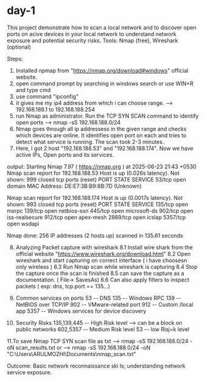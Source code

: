 # day-1
This project demonstrate how to scan a local network and to discover open ports on acive devices in your local network to understand network exposure and potential security risks.  Tools: Nmap (free), Wireshark (optional)

Steps:
1. Installed npmap from "https://nmap.org/download#windows" official website.
2. open command prompt by searching in windows search or use WIN+R and type cmd
3. use command "ipconfig"
4. it gives me my ip4 address from which i can choose range.
   --> 192.168.188.1 to 192.168.188.254
5.  run Nmap as administrator. Run the TCP SYN SCAN command to identify open ports
   --> nmap -sS 192.168.188.0/24
6. Nmap goes through all ip addressess in the given range and checks which devices are online. It identifies open port on each and tries to detect what service is running. The scan took 2-3 minutes.
7. Here, I got 2 host "192.168.188.53" and "192.168.188.174". Now we have active IPs, Open ports and its services.

output:
Starting Nmap 7.97 ( https://nmap.org ) at 2025-06-23 21:43 +0530
Nmap scan report for 192.168.188.53
Host is up (0.026s latency).
Not shown: 999 closed tcp ports (reset)
PORT   STATE SERVICE
53/tcp open  domain
MAC Address: DE:E7:3B:B9:8B:7D (Unknown)

Nmap scan report for 192.168.188.174
Host is up (0.0017s latency).
Not shown: 993 closed tcp ports (reset)
PORT     STATE SERVICE
135/tcp  open  msrpc
139/tcp  open  netbios-ssn
445/tcp  open  microsoft-ds
902/tcp  open  iss-realsecure
912/tcp  open  apex-mesh
2869/tcp open  icslap
5357/tcp open  wsdapi

Nmap done: 256 IP addresses (2 hosts up) scanned in 135.61 seconds

8. Analyzing Packet capture with wireshark
   8.1 Install wire shark from the official website "https://www.wireshark.org/download.html"
   8.2 Open wireshark and start capturing on correct interface ( i have choosesn only wireless )
   8.3 Run Nmap scan while wireshark is capturing
   8.4 Stop the capture once the scan is finished
   8.5 can save the capture as a documentation. ( File-> SavesAs)
   8.6 Can also apply filters to inspect packets ( exp: dns, tcp.port == 135...)
9.  Common services on ports
    53   -- DNS
    135  -- Windows RPC
    139  -- NetBIOS over TCP/IP
    902  -- VMware-related port
    912  -- Custom /local app
    5357  -- Windows services for device discovery

10. Security Risks
    135,139,445 -- High Risk level --> can be a block on public networks
    602,5357 -- Medium Risk level
    53 -- low Risj=k level 
    
11.To save Nmap TCP SYN scan file as txt
   --> nmap -sS 192.168.188.0/24 -oN scan_results.txt  or   -->  nmap -sS 192.168.188.0/24 -oN "C:\Users\ARULMOZHI\Documents\nmap_scan.txt"



 Outcome: Basic network reconnaissance ski ls; understanding network service
 exposure.

